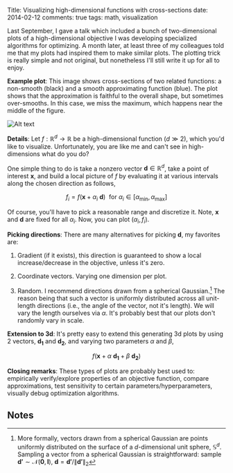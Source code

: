Title: Visualizing high-dimensional functions with cross-sections
date: 2014-02-12
comments: true
tags: math, visualization

Last September, I gave a talk which included a bunch of two-dimensional plots of
a high-dimensional objective I was developing specialized algorithms for
optimizing. A month later, at least three of my colleagues told me that my plots
had inspired them to make similar plots. The plotting trick is really simple and
not original, but nonetheless I'll still write it up for all to enjoy.

**Example plot**: This image shows cross-sections of two related functions: a
non-smooth (black) and a smooth approximating function (blue). The plot shows
that the approximation is faithful to the overall shape, but sometimes
over-smooths. In this case, we miss the maximum, which happens near the middle
of the figure.

![Alt text](/blog/images/cross-section.png)


**Details**: Let $f: \mathbb{R}^d \rightarrow \mathbb{R}$ be a high-dimensional
function ($d \gg 2$), which you'd like to visualize. Unfortunately, you are like
me and can't see in high-dimensions what do you do?

One simple thing to do is take a nonzero vector $\boldsymbol{d} \in
\mathbb{R}^d$, take a point of interest $\boldsymbol{x}$, and build a local
picture of $f$ by evaluating it at various intervals along the chosen direction
as follows,

$$
f_i = f(\boldsymbol{x} + \alpha_i \ \boldsymbol{d}) \ \ \text{for } \alpha_i \in [\alpha_\min, \alpha_\max]
$$

Of course, you'll have to pick a reasonable range and discretize it. Note,
$\boldsymbol{x}$ and $\boldsymbol{d}$ are fixed for all $\alpha_i$. Now, you can
plot $(\alpha_i,f_i)$.

**Picking directions**: There are many alternatives for picking
$\boldsymbol{d}$, my favorites are:

 1. Gradient (if it exists), this direction is guaranteed to show a local
    increase/decrease in the objective, unless it's zero.

 2. Coordinate vectors. Varying one dimension per plot.

 3. Random. I recommend directions drawn from a spherical
    Gaussian.[^sphericalgaussian] The reason being that such a vector is
    uniformly distributed across all unit-length directions (i.e., the angle of
    the vector, not it's length). We will vary the length ourselves via
    $\alpha$. It's probably best that our plots don't randomly vary in scale.

**Extension to 3d**: It's pretty easy to extend this generating 3d plots by
using 2 vectors, $\boldsymbol{d_1}$ and $\boldsymbol{d_2}$, and varying two
parameters $\alpha$ and $\beta$,

$$
f(\boldsymbol{x} + \alpha \ \boldsymbol{d_1} + \beta \ \boldsymbol{d_2})
$$

**Closing remarks**: These types of plots are probably best used to: empirically
verify/explore properties of an objective function, compare approximations, test
sensitivity to certain parameters/hyperparameters, visually debug optimization
algorithms.


Notes
-----

[^sphericalgaussian]: More formally, vectors drawn from a spherical Gaussian are
points uniformly distributed on the surface of a $d$-dimensional unit sphere,
$\mathbb{S}^d$. Sampling a vector from a spherical Gaussian is straightforward:
sample $\boldsymbol{d'} \sim \mathcal{N}(\boldsymbol{0},\boldsymbol{I})$,
$\boldsymbol{d} = \boldsymbol{d'} / \| \boldsymbol{d'} \|_2$
